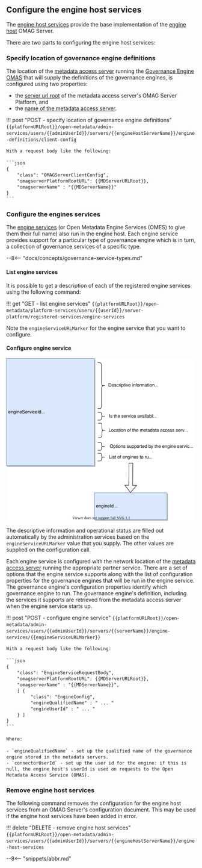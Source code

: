 <!-- SPDX-License-Identifier: CC-BY-4.0 -->
<!-- Copyright Contributors to the Egeria project. -->

## Configure the engine host services

The [engine host services](./services/engine-host-services) provide the base implementation of the [engine host](./concepts/engine-host) OMAG Server.

There are two parts to configuring the engine host services:

### Specify location of governance engine definitions

The location of the [metadata access server](./concepts/metadata-access-server) running the [Governance Engine OMAS](./services/omas/governance-engine) that will supply the definitions of the governance engines, is configured using two properties:

- the [server url root](./concepts/platform-url-root) of the metadata access server's OMAG Server Platform, and
- the [name of the metadata access server](./concepts/server-name).

!!! post "POST - specify location of governance engine definitions"
    ```
    {{platformURLRoot}}/open-metadata/admin-services/users/{{adminUserId}}/servers/{{engineHostServerName}}/engine-definitions/client-config
    ```

    With a request body like the following:

    ```json
    {
        "class": "OMAGServerClientConfig",
        "omagserverPlatformRootURL": {{MDServerURLRoot}},
        "omagserverName" : "{{MDServerName}}"
    }
    ```

### Configure the engines services

The [engine services](./services/omes) (or Open Metadata Engine Services (OMES) to give them their full name) also run in the engine host.  Each engine service provides support for a particular type of governance engine which is in turn, a collection of governance services of a specific type.

--8<-- "docs/concepts/governance-service-types.md"

#### List engine services

It is possible to get a description of each of the registered engine services using the following command:

!!! get "GET - list engine services"
    ```
    {{platformURLRoot}}/open-metadata/platform-services/users/{{userId}}/server-platform/registered-services/engine-services
    ```

Note the `engineServiceURLMarker` for the engine service that you want to configure.

#### Configure engine service

![Configuration document contents for an integration service](./concepts/engine-service-config.svg)

The descriptive information and operational status are filled out automatically by the administration services based on the `engineServiceURLMarker` value that you supply. The other values are supplied on the configuration call.

Each engine service is configured with the network location of the [metadata access server](./concepts/metadata-access-server) running the appropriate partner service. There are a set of options that the engine service supports along with the list of configuration properties for the governance engines that will be run in the engine service. The governance engine's configuration properties identify which governance engine to run. The governance engine's definition, including the services it supports are retrieved from the metadata access server when the engine service starts up.

!!! post "POST - configure engine service"
    ```
    {{platformURLRoot}}/open-metadata/admin-services/users/{{adminUserId}}/servers/{{serverName}}/engine-services/{{engineServiceURLMarker}}
    ```

    With a request body like the following:

    ```json
    {
        "class": "EngineServiceRequestBody",
        "omagserverPlatformRootURL": {{MDServerURLRoot}},
        "omagserverName" : "{{MDServerName}}",
        [ {
             "class": "EngineConfig",
             "engineQualifiedName" : " ... "             
             "engineUserId" : " ... "
        } ]
    }
    ```

    Where:

    - `engineQualifiedName` - set up the qualified name of the governance engine stored in the metadata servers.
    - `connectorUserId` - set up the user id for the engine: if this is null, the engine host's userId is used on requests to the Open Metadata Access Service (OMAS).

### Remove engine host services

The following command removes the configuration for the engine host services from an OMAG Server's configuration document. This may be used if the engine host services have been added in error.

!!! delete "DELETE - remove engine host services"
    ```
    {{platformURLRoot}}/open-metadata/admin-services/users/{{adminUserId}}/servers/{{engineHostServerName}}/engine-host-services
    ```

--8<-- "snippets/abbr.md"
